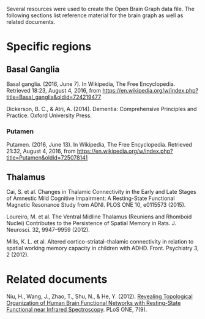Several resources were used to create the Open Brain Graph data file. The following sections list reference material for the brain graph as well as related documents.

# Specific regions
## Basal Ganglia
Basal ganglia. (2016, June 7). In Wikipedia, The Free Encyclopedia. Retrieved 18:23, August 4, 2016, from https://en.wikipedia.org/w/index.php?title=Basal_ganglia&oldid=724219477

Dickerson, B. C., & Atri, A. (2014). Dementia: Comprehensive Principles and Practice. Oxford University Press.

### Putamen
Putamen. (2016, June 13). In Wikipedia, The Free Encyclopedia. Retrieved 21:32, August 4, 2016, from https://en.wikipedia.org/w/index.php?title=Putamen&oldid=725078141

## Thalamus
Cai, S. et al. Changes in Thalamic Connectivity in the Early and Late Stages of Amnestic Mild Cognitive Impairment: A Resting-State Functional Magnetic Resonance Study from ADNI. PLOS ONE 10, e0115573 (2015).

Loureiro, M. et al. The Ventral Midline Thalamus (Reuniens and Rhomboid Nuclei) Contributes to the Persistence of Spatial Memory in Rats. J. Neurosci. 32, 9947–9959 (2012).

Mills, K. L. et al. Altered cortico-striatal–thalamic connectivity in relation to spatial working memory capacity in children with ADHD. Front. Psychiatry 3, 2 (2012).


# Related documents
Niu, H., Wang, J., Zhao, T., Shu, N., & He, Y. (2012). [Revealing Topological Organization of Human Brain Functional Networks with Resting-State Functional near Infrared Spectroscopy](http://journals.plos.org/plosone/article/asset?id=10.1371%2Fjournal.pone.0045771.PDF). PLoS ONE, 7(9).


